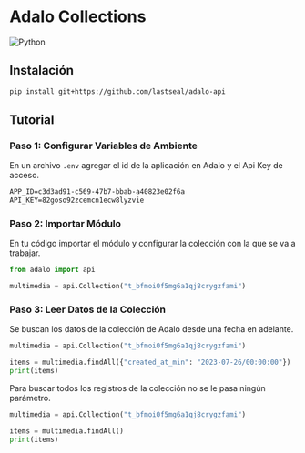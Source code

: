 # Adalo Collections
![Python](https://img.shields.io/badge/python-3670A0?style=for-the-badge&logo=python&logoColor=ffdd54)

## Instalación

```bash
pip install git+https://github.com/lastseal/adalo-api
```

## Tutorial

### Paso 1: Configurar Variables de Ambiente

En un archivo ```.env``` agregar el id de la aplicación en Adalo y el Api Key de acceso.

```txt
APP_ID=c3d3ad91-c569-47b7-bbab-a40823e02f6a
API_KEY=82goso92zcemcn1ecw8lyzvie
```

### Paso 2: Importar Módulo

En tu código importar el módulo y configurar la colección con la que se va a trabajar.

```python
from adalo import api

multimedia = api.Collection("t_bfmoi0f5mg6a1qj8crygzfami")
```

### Paso 3: Leer Datos de la Colección

Se buscan los datos de la colección de Adalo desde una fecha en adelante.

```python
multimedia = api.Collection("t_bfmoi0f5mg6a1qj8crygzfami")

items = multimedia.findAll({"created_at_min": "2023-07-26/00:00:00"})
print(items)
```

Para buscar todos los registros de la colección no se le pasa ningún parámetro.

```python
multimedia = api.Collection("t_bfmoi0f5mg6a1qj8crygzfami")

items = multimedia.findAll()
print(items)
```
